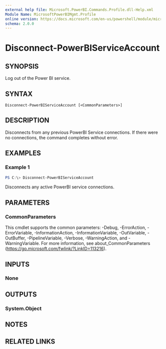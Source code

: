 ```yaml
---
external help file: Microsoft.PowerBI.Commands.Profile.dll-Help.xml
Module Name: MicrosoftPowerBIMgmt.Profile
online version: https://docs.microsoft.com/en-us/powershell/module/microsoftpowerbimgmt.profile/disconnect-powerbiserviceaccount?view=powerbi-ps
schema: 2.0.0
---
```


# Disconnect-PowerBIServiceAccount

## SYNOPSIS
Log out of the Power BI service.

## SYNTAX

```
Disconnect-PowerBIServiceAccount [<CommonParameters>]
```

## DESCRIPTION
Disconnects from any previous PowerBI Service connections.
If there were no connections, the command completes without error.

## EXAMPLES

### Example 1
```powershell
PS C:\> Disconnect-PowerBIServiceAccount
```

Disconnects any active PowerBI service connections.

## PARAMETERS

### CommonParameters
This cmdlet supports the common parameters: -Debug, -ErrorAction, -ErrorVariable, -InformationAction, -InformationVariable, -OutVariable, -OutBuffer, -PipelineVariable, -Verbose, -WarningAction, and -WarningVariable. For more information, see about_CommonParameters (https://go.microsoft.com/fwlink/?LinkID=113216).

## INPUTS

### None

## OUTPUTS

### System.Object

## NOTES

## RELATED LINKS
